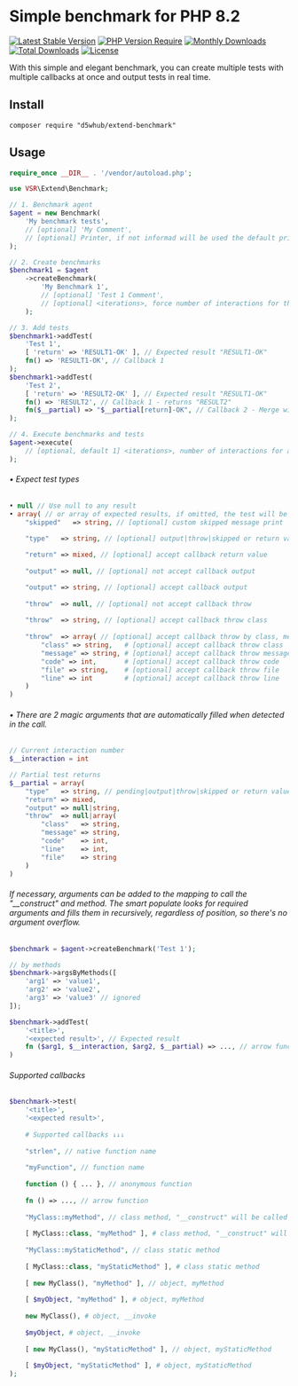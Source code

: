 # Simple benchmark for PHP 8.2
[![Latest Stable Version](https://poser.pugx.org/d5whub/extend-benchmark/v/stable)](https://packagist.org/packages/d5whub/extend-benchmark)
[![PHP Version Require](http://poser.pugx.org/d5whub/extend-benchmark/require/php)](https://packagist.org/packages/d5whub/extend-benchmark)
[![Monthly Downloads](https://poser.pugx.org/d5whub/extend-benchmark/d/monthly)](https://packagist.org/packages/d5whub/extend-benchmark)
[![Total Downloads](https://poser.pugx.org/d5whub/extend-benchmark/downloads)](https://packagist.org/packages/d5whub/extend-benchmark)
[![License](https://poser.pugx.org/d5whub/extend-benchmark/license)](https://packagist.org/packages/d5whub/extend-benchmark)

With this simple and elegant benchmark, you can create multiple tests with multiple callbacks at once and output tests in real time.

## Install
```shell
composer require "d5whub/extend-benchmark"
```

## Usage
```php
require_once __DIR__ . '/vendor/autoload.php';

use VSR\Extend\Benchmark;

// 1. Benchmark agent
$agent = new Benchmark(
    'My benchmark tests',
    // [optional] 'My Comment',
    // [optional] Printer, if not informad will be used the default printers ( Printer/Console | Printer/Html ) 
);

// 2. Create benchmarks
$benchmark1 = $agent
    ->createBenchmark(
        'My Benchmark 1',
        // [optional] 'Test 1 Comment',
        // [optional] <iterations>, force number of interactions for this test
    );

// 3. Add tests
$benchmark1->addTest(
    'Test 1',
    [ 'return' => 'RESULT1-OK' ], // Expected result "RESULT1-OK"
    fn() => 'RESULT1-OK', // Callback 1
);
$benchmark1->addTest(
    'Test 2',
    [ 'return' => 'RESULT2-OK' ], // Expected result "RESULT1-OK"
    fn() => 'RESULT2', // Callback 1 - returns "RESULT2"
    fn($__partial) => "$__partial[return]-OK", // Callback 2 - Merge with callback 1, returns "RESULT2-OK"
);

// 4. Execute benchmarks and tests
$agent->execute(
    // [optional, default 1] <iterations>, number of interactions for all tests
);
```

###### • Expect test types
```php
• null // Use null to any result
• array( // or array of expected results, if omitted, the test will be considered successful
    "skipped"   => string, // [optional] custom skipped message print

    "type"   => string, // [optional] output|throw|skipped or return value type
    
    "return" => mixed, // [optional] accept callback return value
    
    "output" => null, // [optional] not accept callback output

    "output" => string, // [optional] accept callback output
    
    "throw"  => null, // [optional] not accept callback throw
    
    "throw"  => string, // [optional] accept callback throw class
    
    "throw"  => array( // [optional] accept callback throw by class, message, code, file and line
        "class" => string,   # [optional] accept callback throw class
        "message" => string, # [optional] accept callback throw message
        "code" => int,       # [optional] accept callback throw code
        "file" => string,    # [optional] accept callback throw file
        "line" => int        # [optional] accept callback throw line
    )
)
```
###### • There are 2 magic arguments that are automatically filled when detected in the call.
```php
// Current interaction number
$__interaction = int

// Partial test returns
$__partial = array(
    "type"   => string, // pending|output|throw|skipped or return value type
    "return" => mixed,
    "output" => null|string,
    "throw"  => null|array(
        "class"   => string,
        "message" => string,
        "code"    => int,
        "line"    => int,
        "file"    => string
    )
)
```

###### If necessary, arguments can be added to the mapping to call the "__construct" and method. The smart populate looks for required arguments and fills them in recursively, regardless of position, so there's no argument overflow.

```php
$benchmark = $agent->createBenchmark('Test 1');

// by methods
$benchmark->argsByMethods([
    'arg1' => 'value1',
    'arg2' => 'value2',
    'arg3' => 'value3' // ignored
]);

$benchmark->addTest(
    '<title>',
    '<expected result>', // Expected result
    fn ($arg1, $__interaction, $arg2, $__partial) => ..., // arrow function
)
```
###### Supported callbacks
```php
$benchmark->test(
    '<title>',
    '<expected result>',
    
    # Supported callbacks ↓↓↓
    
    "strlen", // native function name
    
    "myFunction", // function name
    
    function () { ... }, // anonymous function
    
    fn () => ..., // arrow function
    
    "MyClass::myMethod", // class method, "__construct" will be called before the method
    
    [ MyClass::class, "myMethod" ], # class method, "__construct" will be called before the method
    
    "MyClass::myStaticMethod", // class static method
    
    [ MyClass::class, "myStaticMethod" ], # class static method
    
    [ new MyClass(), "myMethod" ], // object, myMethod
    
    [ $myObject, "myMethod" ], # object, myMethod
    
    new MyClass(), # object, __invoke
    
    $myObject, # object, __invoke
    
    [ new MyClass(), "myStaticMethod" ], // object, myStaticMethod
    
    [ $myObject, "myStaticMethod" ], # object, myStaticMethod
);
```
